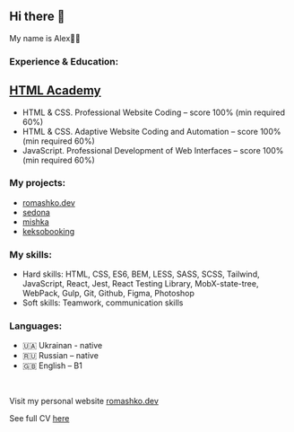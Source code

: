 <section>
    <h2>Hi there 👋</h2>
    <p>My name is Alex👨‍💻</p>
    <h3>Experience & Education:</h3>
    <h2><a href="https://htmlacademy.ru/profile/id897219">HTML Academy</a></h2>
    <ul>
        <li>HTML & CSS. Professional Website Coding – score 100% (min required 60%)</li>
        <li>HTML & CSS. Adaptive Website Coding and Automation – score 100% (min required 60%)</li>
        <li>JavaScript. Professional Development of Web Interfaces – score 100% (min required 60%)</li>
    </ul>
    <h3>My projects:</h3>
    <ul>
        <li><a href="https://github.com/owlsua/romashko-dev">romashko.dev</a></li>
        <li><a href="https://github.com/owlsua/897219-sedona">sedona</a></li> 
        <li><a href="https://github.com/owlsua/897219-mishka-16">mishka</a></li>
        <li><a href="https://github.com/owlsua/897219-keksobooking-18">keksobooking</a></li>
    </ul>
    <h3>My skills:</h3>
    <ul>
        <li>Hard skills: HTML, CSS, ES6, BEM, LESS, SASS, SCSS, Tailwind, JavaScript, React, Jest, React Testing Library, MobX-state-tree, WebPack, Gulp, Git, Github, Figma, Photoshop</li>
        <li>Soft skills: Teamwork, communication skills</li>
    </ul>
    <h3>Languages:</h3>
    <ul>
        <li>🇺🇦 Ukrainan - native</li>
        <li>🇷🇺 Russian – native</li>
        <li>🇬🇧 English – B1</li>
    </ul>
    <br>
    <p>Visit my personal website <a href="http://romashko.dev">romashko.dev</a></p>
    <p>See full CV  <a href="https://drive.google.com/file/d/1WM-h4cGX1uCzkYmpFiZsIG9gSIKseo2Q/view">here</a></p>
</section>
